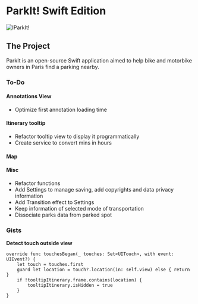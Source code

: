 #  ParkIt! Swift Edition

![IParkIt!](https://i.imgur.com/BYkvNQJ.png)

## The Project

ParkIt is an open-source Swift application aimed to help bike and motorbike owners in Paris find a parking nearby.

### To-Do

#### Annotations View

- Optimize first annotation loading time

#### Itinerary tooltip

- Refactor tooltip view to display it programmatically
- Create service to convert mins in hours

#### Map


#### Misc 

- Refactor functions
- Add Settings to manage saving, add copyrights and data privacy information
- Add Transition effect to Settings
- Keep information of selected mode of transportation 
- Dissociate parks data from parked spot

### Gists

__Detect touch outside view__

```
override func touchesBegan(_ touches: Set<UITouch>, with event: UIEvent?) {
    let touch = touches.first
    guard let location = touch?.location(in: self.view) else { return }
    if !tooltipItinerary.frame.contains(location) {
        tooltipItinerary.isHidden = true
    }
}
```
